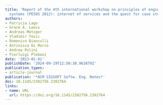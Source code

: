 ```yaml
---
title: 'Report of the 4th international workshop on principles of engineering service-oriented
  systems (PESOS 2012): internet of services and the quest for case studies'
authors:
- Patricia Lago
- Grace A. Lewis
- Andreas Metzger
- Vladimir Tosic
- Domenico Bianculli
- Antinisca Di Marco
- Andrea Polini
- Pierluigi Plebani
date: '2013-01-01'
publishDate: '2024-09-19T12:50:38.963879Z'
publication_types:
- article-journal
publication: '*ACM SIGSOFT Softw. Eng. Notes*'
doi: 10.1145/2382756.2382764
links:
- name: URL
  url: https://doi.org/10.1145/2382756.2382764
---
```

